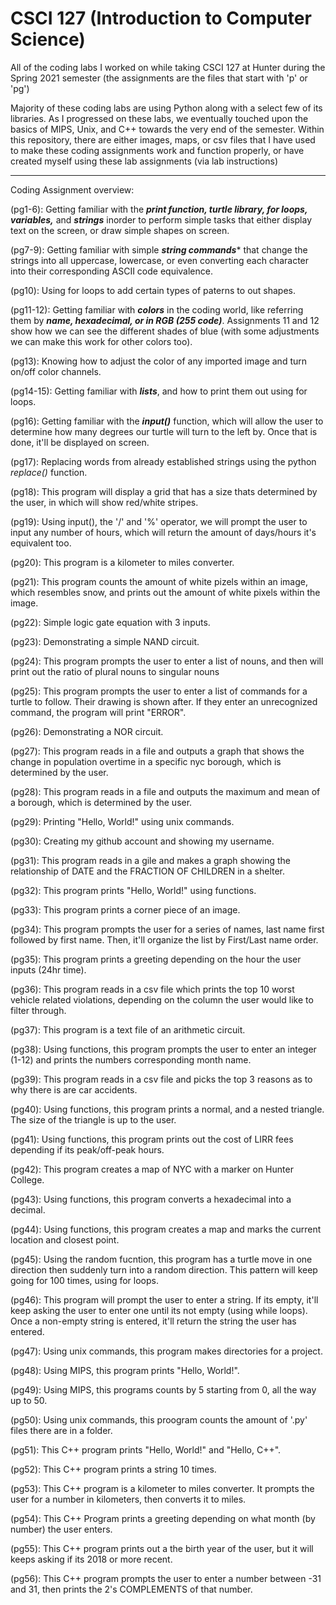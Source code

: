 # CSCI 127 (Introduction to Computer Science)
All of the coding labs I worked on while taking CSCI 127 at Hunter during the Spring 2021 semester (the assignments are the files that start with 'p' or 'pg')

Majority of these coding labs are using Python along with a select few of its libraries. As I progressed on these labs, we eventually touched upon the basics of MIPS, Unix, and C++ towards the very end of the semester. Within this repository, there are either images, maps, or csv files that I have used to make these coding assignments work and function properly, or have created myself using these lab assignments (via lab instructions)
____________________________________________________________________________________________________________________________________________________________
Coding Assignment overview: 

  (pg1-6): Getting familiar with the ***print function, turtle library, for loops, variables,*** and ***strings*** inorder to perform simple tasks that either display text on the screen, or draw simple shapes on screen.
  
  (pg7-9): Getting familiar with simple ***string commands**** that change the strings into all uppercase, lowercase, or even converting each character into their corresponding ASCII code equivalence.
  
  (pg10): Using for loops to add certain types of paterns to out shapes.
  
  (pg11-12): Getting familiar with ***colors*** in the coding world, like referring them by ***name, hexadecimal, or in RGB (255 code)***. Assignments 11 and 12 show how we can see the different shades of blue (with some adjustments we can make this work for other colors too). 
  
  (pg13): Knowing how to adjust the color of any imported image and turn on/off color channels.
  
  (pg14-15): Getting familiar with ***lists***, and how to print them out using for loops.
  
  (pg16): Getting familiar with the ***input()*** function, which will allow the user to determine how many degrees our turtle will turn to the left by. Once that is done, it'll be displayed on screen.
  
  (pg17): Replacing words from already established strings using the python *replace()* function.
  
  (pg18): This program will display a grid that has a size thats determined by the user, in which will show red/white stripes.
  
  (pg19): Using input(), the '/' and '%' operator, we will prompt the user to input any number of hours, which will return the amount of days/hours it's equivalent too.
  
  (pg20): This program is a kilometer to miles converter.

  (pg21): This program counts the amount of white pizels within an image, which resembles snow, and prints out the amount of white pixels within the image.

  (pg22): Simple logic gate equation with 3 inputs.

  (pg23): Demonstrating a simple NAND circuit.

  (pg24): This program prompts the user to enter a list of nouns, and then will print out the ratio of plural nouns to singular nouns

  (pg25): This program prompts the user to enter a list of commands for a turtle to follow. Their drawing is shown after. If they enter an unrecognized command, the program will print "ERROR".

  (pg26): Demonstrating a NOR circuit.

  (pg27): This program reads in a file and outputs a graph that shows the change in population overtime in a specific nyc borough, which is determined by the user.

  (pg28): This program reads in a file and outputs the maximum and mean of a borough, which is determined by the user.

  (pg29): Printing "Hello, World!" using unix commands.

  (pg30): Creating my github account and showing my username.

  (pg31): This program reads in a gile and makes a graph showing the relationship of DATE and the FRACTION OF CHILDREN in a shelter.

  (pg32): This program prints "Hello, World!" using functions.

  (pg33): This program prints a corner piece of an image.

  (pg34): This program prompts the user for a series of names, last name first followed by first name. Then, it'll organize the list by First/Last name order.

  (pg35): This program prints a greeting depending on the hour the user inputs (24hr time).

  (pg36): This program reads in a csv file which prints the top 10 worst vehicle related violations, depending on the column the user would like to filter through.

  (pg37): This program is a text file of an arithmetic circuit.
  
  (pg38): Using functions, this program prompts the user to enter an integer (1-12) and prints the numbers corresponding month name.

  (pg39): This program reads in a csv file and picks the top 3 reasons as to why there is are car accidents.

  (pg40): Using functions, this program prints a normal, and a nested triangle. The size of the triangle is up to the user.

  (pg41): Using functions, this program prints out the cost of LIRR fees depending if its peak/off-peak hours.

  (pg42): This program creates a map of NYC with a marker on Hunter College.

  (pg43): Using functions, this program converts a hexadecimal into a decimal.

  (pg44): Using functions, this program creates a map and marks the current location and closest point.

  (pg45): Using the random fucntion, this program has a turtle move in one direction then suddenly turn into a random direction. This pattern will keep going for 100 times, using for loops.

  (pg46): This program will prompt the user to enter a string. If its empty, it'll keep asking the user to enter one until its not empty (using while loops). Once a non-empty string is entered, it'll return the string the user has entered. 

  (pg47): Using unix commands, this program makes directories for a project.

  (pg48): Using MIPS, this program prints "Hello, World!".

  (pg49): Using MIPS, this programs counts by 5 starting from 0, all the way up to 50.

  (pg50): Using unix commands, this proogram counts the amount of '.py' files there are in a folder.

  (pg51): This C++ program prints "Hello, World!" and "Hello, C++".

  (pg52): This C++ program prints a string 10 times.

  (pg53): This C++ program is a kilometer to miles converter. It prompts the user for a number in kilometers, then converts it to miles.

  (pg54): This C++ Program prints a greeting depending on what month (by number) the user enters.

  (pg55): This C++ program prints out a the birth year of the user, but it will keeps asking if its 2018 or more recent.

  (pg56): This C++ program prompts the user to enter a number between -31 and 31, then prints the 2's COMPLEMENTS of that number.








